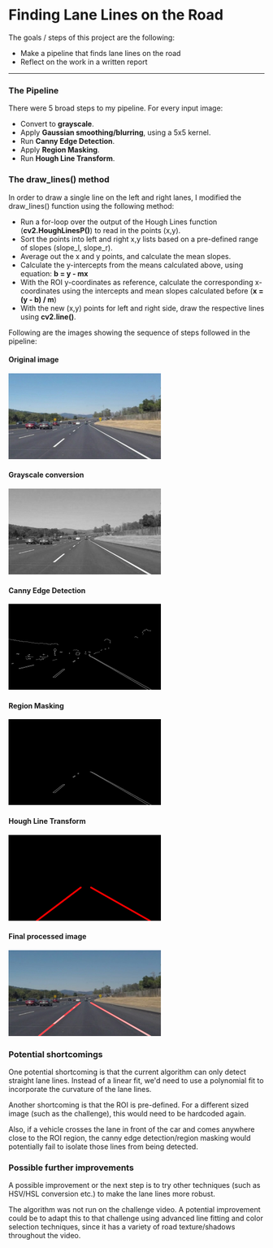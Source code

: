 # **Finding Lane Lines on the Road** 

The goals / steps of this project are the following:
* Make a pipeline that finds lane lines on the road
* Reflect on the work in a written report


[//]: # (Image References)

[image1]: ../resized_images/solidWhiteCurve1.jpg "Original"
[image2]: ../examples/grayscale.jpg "Grayscale"
[image3]: ../resized_images/solidWhiteCurve2.jpg "Canny detected lines"
[image4]: ../resized_images/solidWhiteCurve4.jpg "Region Masking"
[image5]: ../resized_images/solidWhiteCurve3.jpg "Hough Transform"
[image6]: ../resized_images/solidWhiteCurve5.jpg "Final image"

---

### The Pipeline

There were 5 broad steps to my pipeline. For every input image:

* Convert to **grayscale**.
* Apply **Gaussian smoothing/blurring**, using a 5x5 kernel.
* Run **Canny Edge Detection**.
* Apply **Region Masking**.
* Run **Hough Line Transform**.

### The draw_lines() method

In order to draw a single line on the left and right lanes, I modified the draw_lines() function using the following method:

* Run a for-loop over the output of the Hough Lines function (**cv2.HoughLinesP()**) to read in the points (x,y).
* Sort the points into left and right x,y lists based on a pre-defined range of slopes (slope_l, slope_r).
* Average out the x and y points, and calculate the mean slopes. 
* Calculate the y-intercepts from the means calculated above, using equation: **b = y - mx**
* With the ROI y-coordinates as reference, calculate the corresponding x-coordinates using the intercepts and mean slopes calculated before (**x = (y - b) / m**)
* With the new (x,y) points for left and right side, draw the respective lines using **cv2.line()**.

Following are the images showing the sequence of steps followed in the pipeline: 

#### Original image
![alt text][image1]

#### Grayscale conversion
![alt text][image2]

#### Canny Edge Detection
![alt text][image3]

#### Region Masking
![alt text][image4]

#### Hough Line Transform
![alt text][image5]

#### Final processed image
![alt text][image6]


### Potential shortcomings

One potential shortcoming is that the current algorithm can only detect straight lane lines. Instead of a linear fit, we'd need to use a polynomial fit to incorporate the curvature of the lane lines. 

Another shortcoming is that the ROI is pre-defined. For a different sized image (such as the challenge), this would need to be hardcoded again. 

Also, if a vehicle crosses the lane in front of the car and comes anywhere close to the ROI region, the canny edge detection/region masking would potentially fail to isolate those lines from being detected. 


### Possible further improvements

A possible improvement or the next step is to try other techniques (such as HSV/HSL conversion etc.) to make the lane lines more robust. 

The algorithm was not run on the challenge video. A potential improvement could be to adapt this to that challenge using advanced line fitting and color selection techniques, since it has a variety of road texture/shadows throughout the video.

